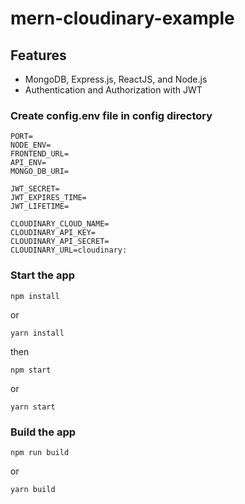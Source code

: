 # mern-cloudinary-example

## Features
- MongoDB, Express.js, ReactJS, and Node.js
- Authentication and Authorization with JWT


### Create config.env file in config directory
```env
PORT=
NODE_ENV=
FRONTEND_URL=
API_ENV=
MONGO_DB_URI=

JWT_SECRET=
JWT_EXPIRES_TIME=
JWT_LIFETIME=

CLOUDINARY_CLOUD_NAME=
CLOUDINARY_API_KEY=
CLOUDINARY_API_SECRET=
CLOUDINARY_URL=cloudinary:

```
### Start the app
```shell
npm install
```
or 
```shell
yarn install
```
then
```shell
npm start
```
or 

```shell
yarn start
```

### Build the app
```shell
npm run build
```
or 

```shell
yarn build
```